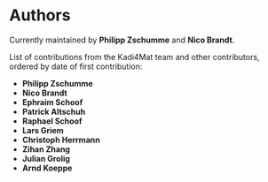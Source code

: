 # Authors

Currently maintained by **Philipp Zschumme** and **Nico Brandt**.

List of contributions from the Kadi4Mat team and other contributors, ordered by
date of first contribution:

* **Philipp Zschumme**
* **Nico Brandt**
* **Ephraim Schoof**
* **Patrick Altschuh**
* **Raphael Schoof**
* **Lars Griem**
* **Christoph Herrmann**
* **Zihan Zhang**
* **Julian Grolig**
* **Arnd Koeppe**
